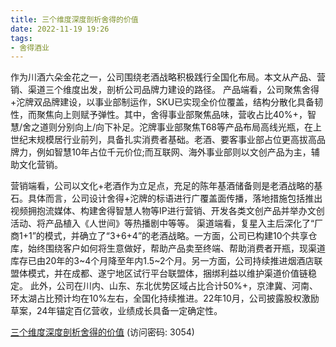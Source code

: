 ```yaml
---
title: 三个维度深度剖析舍得的价值
date: 2022-11-19 19:26
tags:
- 舍得酒业
---
```

作为川酒六朵金花之一，公司围绕老酒战略积极践行全国化布局。本文从产品、营销、渠道三个维度出发，剖析公司品牌力建设的路径。
产品端看，公司聚焦舍得+沱牌双品牌建设，以事业部制运作，SKU已实现全价位覆盖，结构分散化具备韧性，而聚焦向上则赋予弹性。其中，舍得事业部聚焦品味，营收占比40%+，智慧/舍之道则分别向上/向下补足。沱牌事业部聚焦T68等产品布局高线光瓶，在上世纪末规模居行业前列，具备扎实消费者基础。老酒、要客事业部占位更高拔高品牌力，例如智慧10年占位千元价位;而互联网、海外事业部则以文创产品为主，辅助文化营销。
<!-- more -->
营销端看，公司以文化+老酒作为立足点，充足的陈年基酒储备则是老酒战略的基石。具体而言，公司设计舍得+沱牌的标语进行广覆盖面传播，落地措施包括推出视频拥抱流媒体、构建舍得智慧人物等IP进行营销、开发各类文创产品并举办文创活动、将产品植入《人世间》等热播剧中等等。
渠道端看，复星入主后深化了“厂商1+1”的模式，并确立了“3+6+4”的老酒战略。一方面，公司已构建10个共享仓库，始终围绕客户如何将生意做好，帮助产品卖至终端、帮助消费者开瓶，现渠道库存已由20年的3~4个月降至年内1.5~2个月。另一方面，公司持续推进烟酒店联盟体模式，并在成都、遂宁地区试行平台联盟体，捆绑利益以维护渠道价值链稳定。
此外，公司在川内、山东、东北优势区域占比合计50%+，京津冀、河南、环太湖占比预计均在10%左右，全国化持续推进。22年10月，公司披露股权激励草案，24年锚定百亿营收，业绩成长具备一定确定性。

[三个维度深度剖析舍得的价值](https://url12.ctfile.com/f/3948612-727980220-9eb6f3?p=3054)
(访问密码: 3054)